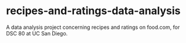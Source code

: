 # recipes-and-ratings-data-analysis
A data analysis project concerning recipes and ratings on food.com, for DSC 80 at UC San Diego.
